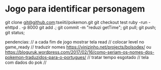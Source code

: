# Jogo para identificar personagem
git clone git@github.com:tseiiti/pokemon.git
git checkout test
ruby -run -ehttpd . -p 8000
git add .; git commit -m "reduzi getTime"; git pull; git push; git status;

pendencias:
// a cada fim de jogo mostrar tela read
// colocar level no game_ready
// traduzir nomes https://vinizinho.net/projects/bolsodex/ ou https://bloguruk.wordpress.com/2017/02/16/como-seriam-os-nomes-dos-pokemon-traduzidos-para-o-portugues/
// tratar tempo esgotado
// tela com dados do pok
// 